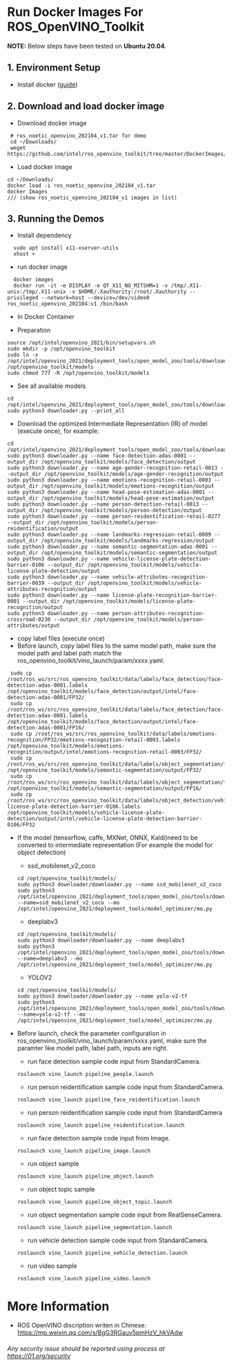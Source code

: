 # Run Docker Images For ROS_OpenVINO_Toolkit

**NOTE:**
Below steps have been tested on **Ubuntu 20.04**.

## 1. Environment Setup
* Install docker ([guide](https://docs.docker.com/engine/install/ubuntu/))

## 2. Download and load docker image
* Download docker image
```
 # ros_noetic_openvino_202104_v1.tar for demo
 cd ~/Downloads/
 weget https://github.com/intel/ros_openvino_toolkit/tree/master/DockerImages/ros_noetic_openvino_202104_v1.tar
```
* Load docker image
```
cd ~/Downloads/
docker load -i ros_noetic_openvino_202104_v1.tar
docker Images
/// (show ros_noetic_openvino_202104_v1 images in list)
```

## 3. Running the Demos
* Install dependency
```
  sudo apt install x11-xserver-utils
  xhost +
```
* run docker image
```
  docker images
  docker run -it -e DISPLAY -e QT_X11_NO_MITSHM=1 -v /tmp/.X11-unix:/tmp/.X11-unix -v $HOME/.Xauthority:/root/.Xauthority --privileged --network=host --device=/dev/video0 ros_noetic_openvino_202104:v1 /bin/bash
```
* In Docker Container

* Preparation
```
source /opt/intel/openvino_2021/bin/setupvars.sh
sudo mkdir -p /opt/openvino_toolkit
sudo ln -s /opt/intel/openvino_2021/deployment_tools/open_model_zoo/tools/downloader /opt/openvino_toolkit/models
sudo chmod 777 -R /opt/openvino_toolkit/models
```

* See all available models
```
cd /opt/intel/openvino_2021/deployment_tools/open_model_zoo/tools/downloader
sudo python3 downloader.py --print_all
```

* Download the optimized Intermediate Representation (IR) of model (execute once), for example:
```
cd /opt/intel/openvino_2021/deployment_tools/open_model_zoo/tools/downloader
sudo python3 downloader.py --name face-detection-adas-0001 --output_dir /opt/openvino_toolkit/models/face_detection/output
sudo python3 downloader.py --name age-gender-recognition-retail-0013 --output_dir /opt/openvino_toolkit/models/age-gender-recognition/output
sudo python3 downloader.py --name emotions-recognition-retail-0003 --output_dir /opt/openvino_toolkit/models/emotions-recognition/output
sudo python3 downloader.py --name head-pose-estimation-adas-0001 --output_dir /opt/openvino_toolkit/models/head-pose-estimation/output
sudo python3 downloader.py --name person-detection-retail-0013 --output_dir /opt/openvino_toolkit/models/person-detection/output
sudo python3 downloader.py --name person-reidentification-retail-0277 --output_dir /opt/openvino_toolkit/models/person-reidentification/output
sudo python3 downloader.py --name landmarks-regression-retail-0009 --output_dir /opt/openvino_toolkit/models/landmarks-regression/output
sudo python3 downloader.py --name semantic-segmentation-adas-0001 --output_dir /opt/openvino_toolkit/models/semantic-segmentation/output
sudo python3 downloader.py --name vehicle-license-plate-detection-barrier-0106 --output_dir /opt/openvino_toolkit/models/vehicle-license-plate-detection/output
sudo python3 downloader.py --name vehicle-attributes-recognition-barrier-0039 --output_dir /opt/openvino_toolkit/models/vehicle-attributes-recognition/output
sudo python3 downloader.py --name license-plate-recognition-barrier-0001 --output_dir /opt/openvino_toolkit/models/license-plate-recognition/output
sudo python3 downloader.py --name person-attributes-recognition-crossroad-0230 --output_dir /opt/openvino_toolkit/models/person-attributes/output
```

* copy label files (execute once)
* Before launch, copy label files to the same model path, make sure the model path and label path match the ros_openvino_toolkit/vino_launch/param/xxxx.yaml.
```
 sudo cp /root/ros_ws/src/ros_openvino_toolkit/data/labels/face_detection/face-detection-adas-0001.labels /opt/openvino_toolkit/models/face_detection/output/intel/face-detection-adas-0001/FP32/
 sudo cp /root/ros_ws/src/ros_openvino_toolkit/data/labels/face_detection/face-detection-adas-0001.labels /opt/openvino_toolkit/models/face_detection/output/intel/face-detection-adas-0001/FP16/
 sudo cp /root/ros_ws/src/ros_openvino_toolkit/data/labels/emotions-recognition/FP32/emotions-recognition-retail-0003.labels /opt/openvino_toolkit/models/emotions-recognition/output/intel/emotions-recognition-retail-0003/FP32/
 sudo cp /root/ros_ws/src/ros_openvino_toolkit/data/labels/object_segmentation/frozen_inference_graph.labels /opt/openvino_toolkit/models/semantic-segmentation/output/FP32/
 sudo cp /root/ros_ws/src/ros_openvino_toolkit/data/labels/object_segmentation/frozen_inference_graph.labels /opt/openvino_toolkit/models/semantic-segmentation/output/FP16/
 sudo cp /root/ros_ws/src/ros_openvino_toolkit/data/labels/object_detection/vehicle-license-plate-detection-barrier-0106.labels /opt/openvino_toolkit/models/vehicle-license-plate-detection/output/intel/vehicle-license-plate-detection-barrier-0106/FP32
```

* If the model (tensorflow, caffe, MXNet, ONNX, Kaldi)need to be converted to intermediate representation (For example the model for object detection)
  * ssd_mobilenet_v2_coco
  ```
  cd /opt/openvino_toolkit/models/
  sudo python3 downloader/downloader.py --name ssd_mobilenet_v2_coco
  sudo python3 /opt/intel/openvino_2021/deployment_tools/open_model_zoo/tools/downloader/converter.py --name=ssd_mobilenet_v2_coco --mo /opt/intel/openvino_2021/deployment_tools/model_optimizer/mo.py
  ```
  * deeplabv3
  ```
  cd /opt/openvino_toolkit/models/
  sudo python3 downloader/downloader.py --name deeplabv3
  sudo python3 /opt/intel/openvino_2021/deployment_tools/open_model_zoo/tools/downloader/converter.py --name=deeplabv3 --mo /opt/intel/openvino_2021/deployment_tools/model_optimizer/mo.py
  ```
  * YOLOV2
  ```
  cd /opt/openvino_toolkit/models/
  sudo python3 downloader/downloader.py --name yolo-v2-tf
  sudo python3 /opt/intel/openvino_2021/deployment_tools/open_model_zoo/tools/downloader/converter.py --name=yolo-v2-tf --mo /opt/intel/openvino_2021/deployment_tools/model_optimizer/mo.py
  ```

* Before launch, check the parameter configuration in ros_openvino_toolkit/vino_launch/param/xxxx.yaml, make sure the paramter like model path, label path, inputs are right.
    * run face detection sample code input from StandardCamera.
  ```
  roslaunch vino_launch pipeline_people.launch
  ```
  * run person reidentification sample code input from StandardCamera.
  ```
  roslaunch vino_launch pipeline_face_reidentification.launch
  ```
  * run person reidentification sample code input from StandardCamera
  ```
  roslaunch vino_launch pipeline_reidentification.launch
  ```
  * run face detection sample code input from Image.
  ```
  roslaunch vino_launch pipeline_image.launch
  ```
  * run object sample
  ```
  roslaunch vino_launch pipeline_object.launch
  ```
  * run object topic sample
  ```
  roslaunch vino_launch pipeline_object_topic.launch
  ```
  * run object segmentation sample code input from RealSenseCamera.
  ```
  roslaunch vino_launch pipeline_segmentation.launch
  ```
  * run vehicle detection sample code input from StandardCamera.
  ```
  roslaunch vino_launch pipeline_vehicle_detection.launch
  ```
  * run video sample
  ```
  roslaunch vino_launch pipeline_video.launch
  ```

# More Information
* ROS OpenVINO discription writen in Chinese: https://mp.weixin.qq.com/s/BgG3RGauv5pmHzV_hkVAdw

###### *Any security issue should be reported using process at https://01.org/security*

